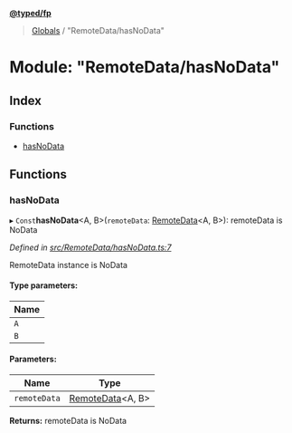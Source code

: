 **[@typed/fp](../README.md)**

> [Globals](../globals.md) / "RemoteData/hasNoData"

# Module: "RemoteData/hasNoData"

## Index

### Functions

* [hasNoData](_remotedata_hasnodata_.md#hasnodata)

## Functions

### hasNoData

▸ `Const`**hasNoData**\<A, B>(`remoteData`: [RemoteData](_remotedata_remotedata_.md#remotedata)\<A, B>): remoteData is NoData

*Defined in [src/RemoteData/hasNoData.ts:7](https://github.com/TylorS/typed-fp/blob/ac98ca1/src/RemoteData/hasNoData.ts#L7)*

RemoteData instance is NoData

#### Type parameters:

Name |
------ |
`A` |
`B` |

#### Parameters:

Name | Type |
------ | ------ |
`remoteData` | [RemoteData](_remotedata_remotedata_.md#remotedata)\<A, B> |

**Returns:** remoteData is NoData
